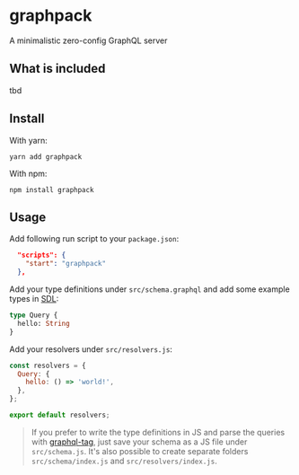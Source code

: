 # graphpack

A minimalistic zero-config GraphQL server

## What is included

tbd

## Install

With yarn:

```
yarn add graphpack
```

With npm:

```
npm install graphpack
```

## Usage

Add following run script to your `package.json`:

```json
  "scripts": {
    "start": "graphpack"
  },
```

Add your type definitions under `src/schema.graphql` and add some example types in [SDL](https://graphql.org/learn/schema/#type-language):

```graphql
type Query {
  hello: String
}
```

Add your resolvers under `src/resolvers.js`:

```js
const resolvers = {
  Query: {
    hello: () => 'world!',
  },
};

export default resolvers;
```

> If you prefer to write the type definitions in JS and parse the queries with [graphql-tag](https://github.com/apollographql/graphql-tag), just save your schema as a JS file under `src/schema.js`. It's also possible to create separate folders `src/schema/index.js` and `src/resolvers/index.js`.
